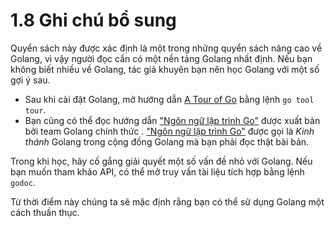 # 1.8 Ghi chú bổ sung

Quyển sách này được xác định là một trong những quyển sách nâng cao về Golang, vì vậy người đọc cần có một nền tảng Golang nhất định. Nếu bạn không biết nhiều về Golang, tác giả khuyên bạn nên học Golang với một số gợi ý sau.

- Sau khi cài đặt Golang,  mở hướng dẫn [A Tour of Go](https://tour.golang.org/welcome/1) bằng lệnh `go tool tour`.
- Bạn cũng có thể đọc hướng dẫn ["Ngôn ngữ lập trình Go"](http://www.gopl.io/) được xuất bản bởi team Golang chính thức . ["Ngôn ngữ lập trình Go"](http://www.gopl.io/)  được gọi là *Kinh thánh* Golang trong cộng đồng Golang mà bạn phải đọc thật bài bản.

Trong khi học, hãy cố gắng giải quyết một số vấn đề nhỏ với Golang. Nếu bạn muốn tham khảo API, có thể mở truy vấn tài liệu tích hợp bằng lệnh `godoc`.

Từ thời điểm này chúng ta sẽ mặc định rằng bạn  có thể sử dụng Golang một cách thuần thục.
